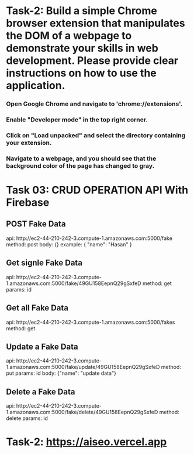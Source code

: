 # Task-2: Build a simple Chrome browser extension that manipulates the DOM of a webpage to demonstrate your skills in web development. Please provide clear instructions on how to use the application.


### Open Google Chrome and navigate to 'chrome://extensions'.

### Enable "Developer mode" in the top right corner.

### Click on "Load unpacked" and select the directory containing your extension.

### Navigate to a webpage, and you should see that the background color of the page has changed to gray.


# Task 03: CRUD OPERATION API With Firebase

## POST Fake Data
<cod>
api: http://ec2-44-210-242-3.compute-1.amazonaws.com:5000/fake
method: post
body: {}
example: 
{
  "name": "Hasan"
}
</code>

## Get signle Fake Data
<cod>
api: http://ec2-44-210-242-3.compute-1.amazonaws.com:5000/fake/49GU158EepnQ29gSxfeD
method: get
params: id
</code>

## Get all Fake Data
<cod>
api: http://ec2-44-210-242-3.compute-1.amazonaws.com:5000/fakes
method: get
</code>

## Update a Fake Data
<cod>
api: http://ec2-44-210-242-3.compute-1.amazonaws.com:5000/fake/update/49GU158EepnQ29gSxfeD
method: put
params: id
body: {"name": "update data"}
</code>

## Delete a Fake Data
<cod>
api: http://ec2-44-210-242-3.compute-1.amazonaws.com:5000/fake/delete/49GU158EepnQ29gSxfeD
method: delete
params: id
</code>

# Task-2: https://aiseo.vercel.app 
